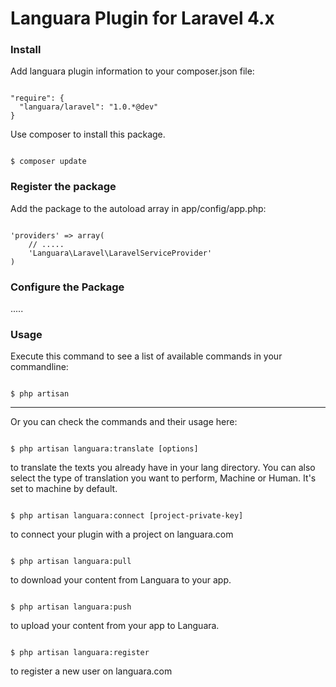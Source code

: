 Languara Plugin for Laravel 4.x
========================

<h3>Install</h3>

Add languara plugin information to your composer.json file:

<pre><code>
"require": {
  "languara/laravel": "1.0.*@dev"
}
</code></pre>

Use composer to install this package.

<pre><code>
$ composer update
</code></pre>

<h3>Register the package</h3>

Add the package to the autoload array in app/config/app.php:

<pre><code>
'providers' => array(
    // .....
    'Languara\Laravel\LaravelServiceProvider'
)
</pre></code>

<h3>Configure the Package</h3>

.....

<h3>Usage</h3>

Execute this command to see a list of available commands in your commandline:

<pre><code>
$ php artisan
</code></pre>

--------------------

Or you can check the commands and their usage here:

<pre><code>
$ php artisan languara:translate [options]
</code></pre>

to translate the texts you already have in your lang directory. You can also select the type of translation you want to perform, Machine or Human. It's set to machine by default.

<pre><code>
$ php artisan languara:connect [project-private-key]
</code></pre>

to connect your plugin with a project on languara.com

<pre><code>
$ php artisan languara:pull
</code></pre>

to download your content from Languara to your app.

<pre><code>
$ php artisan languara:push
</code></pre>

to upload your content from your app to Languara.


<pre><code>
$ php artisan languara:register
</code></pre>

to register a new user on languara.com
